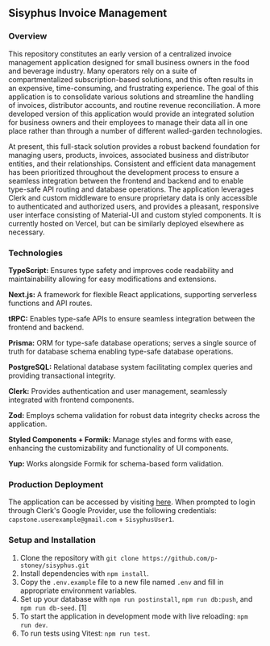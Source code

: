 ## Sisyphus Invoice Management

### Overview

This repository constitutes an early version of a centralized invoice management application designed for small business owners in the food and beverage industry. Many operators rely on a suite of compartmentalized subscription-based solutions, and this often results in an expensive, time-consuming, and frustrating experience. The goal of this application is to consolidate various solutions and streamline the handling of invoices, distributor accounts, and routine revenue reconciliation. A more developed version of this application would provide an integrated solution for business owners and their employees to manage their data all in one place rather than through a number of different walled-garden technologies.

At present, this full-stack solution provides a robust backend foundation for managing users, products, invoices, associated business and distributor entities, and their relationships. Consistent and efficient data management has been prioritized throughout the development process to ensure a seamless integration between the frontend and backend and to enable type-safe API routing and database operations. The application leverages Clerk and custom middleware to ensure proprietary data is only accessible to authenticated and authorized users, and provides a pleasant, responsive user interface consisting of Material-UI and custom styled components. It is currently hosted on Vercel, but can be similarly deployed elsewhere as necessary.

### Technologies

**TypeScript:** Ensures type safety and improves code readability and maintainability allowing for easy modifications and extensions.

**Next.js:** A framework for flexible React applications, supporting serverless functions and API routes.

**tRPC:** Enables type-safe APIs to ensure seamless integration between the frontend and backend.

**Prisma:** ORM for type-safe database operations; serves a single source of truth for database schema enabling type-safe database operations.

**PostgreSQL:** Relational database system facilitating complex queries and providing transactional integrity.

**Clerk:** Provides authentication and user management, seamlessly integrated with frontend components.

**Zod:** Employs schema validation for robust data integrity checks across the application.

**Styled Components + Formik:** Manage styles and forms with ease, enhancing the customizability and functionality of UI components.

**Yup:** Works alongside Formik for schema-based form validation.

### Production Deployment

The application can be accessed by visiting [here](https://sisyphus-gamma.vercel.app/).
When prompted to login through Clerk's Google Provider, use the following credentials: `capstone.userexample@gmail.com` + `SisyphusUser1`.

### Setup and Installation

1. Clone the repository with `git clone https://github.com/p-stoney/sisyphus.git`
2. Install dependencies with `npm install`.
3. Copy the `.env.example` file to a new file named `.env` and fill in appropriate environment variables.
4. Set up your database with `npm run postinstall`, `npm run db:push`, and `npm run db-seed`. [1]
5. To start the application in development mode with live reloading: `npm run dev`.
6. To run tests using Vitest: `npm run test`.
